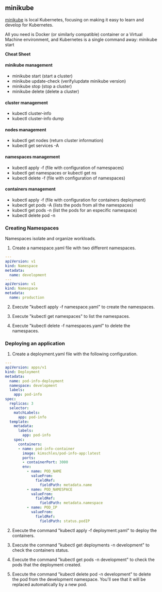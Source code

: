 ## minikube

[minikube](https://minikube.sigs.k8s.io/docs/start/) is local Kubernetes, focusing on making it easy to learn and develop for Kubernetes.

All you need is Docker (or similarly compatible) container or a Virtual Machine environment, and Kubernetes is a single command away: minikube start

**Cheat Sheet**

#### minikube management
- minikube start (start a cluster)
- minikube update-check (verify/update minikube version)
- minikube stop (stop a cluster)
- minikube delete (delete a cluster)

#### cluster management
- kubectl cluster-info
- kubectl cluster-info dump

#### nodes management
- kubectl get nodes (return cluster information)
- kubectl get services -A

#### namespaces management
- kubectl apply -f <namespace config file> (file with configuration of namespaces)
- kubectl get namespaces or kubectl get ns
- kubectl delete -f <namespace config file> (file with configuration of namespaces)

#### containers management
- kubectl apply -f <deployment config file> (file with configuration for containers deployment)
- kubectl get pods -A (lists the pods from all the namespaces)
- kubectl get pods -n <namespace> (list the pods for an especific namespace) 
- kubectl delete pod <pod-name> -n <namespace>


### Creating Namespaces
Namespaces isolate and organize workloads.

1. Create a namespace.yaml file with two different namespaces.

```yaml
---
apiVersion: v1
kind: Namespace
metadata:
  name: development
---
apiVersion: v1
kind: Namespace
metadata:
  name: production
```

2. Execute "kubectl apply -f namespace.yaml" to create the namespaces.

3. Execute "kubectl get namespaces" to list the namespaces. 

4. Execute "kubectl delete -f namespaces.yaml" to delete the namespaces.


### Deploying an application

1. Create a deployment.yaml file with the following configuration.

```yaml
--- 
apiVersion: apps/v1
kind: Deployment
metadata:
  name: pod-info-deployment
  namespace: development
  labels:
    app: pod-info
spec:
  replicas: 3
  selector:
    matchLabels:
      app: pod-info
  template:
    metadata:
      labels:
        app: pod-info
    spec:
      containers:
      - name: pod-info-container
        image: kimschles/pod-info-app:latest
        ports:
        - containerPort: 3000
        env:
          - name: POD_NAME
            valueFrom:
              fieldRef:
                fieldPath: metadata.name
          - name: POD_NAMESPACE
            valueFrom:
              fieldRef:
                fieldPath: metadata.namespace
          - name: POD_IP
            valueFrom:
              fieldRef:
                fieldPath: status.podIP
```

2. Execute the command "kubectl apply -f deployment.yaml" to deploy the containers.

3. Execute the command "kubectl get deployments -n development" to check the containers status.

4. Execute the command "kubectl get pods -n development" to check the pods that the deployment created.

5. Execute the command "kubectl delete pod <pod-name> -n development" to delete the pod from the development namespace. You'll see that it will be replaced automatically by a new pod.
